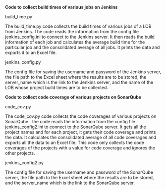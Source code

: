 **Code to collect build times of various jobs on Jenkins**

build_time.py

The build_time.py code collects the build times of various jobs of a LOB from Jenkins. The code reads the information from the config file jenkins_config.ini to connect to the Jenkins server. It then reads the build information of each job and calculates the average build time for the particular job and the consolidated average of all jobs. It prints the data and exports it to an Excel file.

jenkins_config.py

The config file for saving the username and password of the Jenkins server, the file path to the Excel sheet where the results are to be stored, the server_name which is the link to the Jenkins server, and the name of the LOB whose project build times are to be collected.

**Code to collect code coverage of various projects on SonarQube**

code_cov.py

The code_cov.py code collects the code coverages of various projects on SonarQube. The code reads the information from the config file jenkins_config2.ini to connect to the SonarQube server. It gets all the project names and for each project, it gets their code coverage and prints the data. It calculates the consolidated average of all code coverages and exports all the data to an Excel file. This code only collects the code coverages of the projects with a value for code coverage and ignores the other projects.

jenkins_config2.py

The config file for saving the username and password of the SonarQube server, the file path to the Excel sheet where the results are to be stored, and the server_name which is the link to the SonarQube server.
